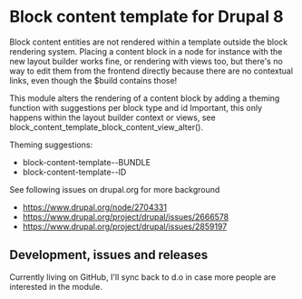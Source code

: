 # Block content template for Drupal 8

Block content entities are not rendered within a template outside the block rendering system. Placing a content block in
a node for instance with the new layout builder works fine, or rendering with views too, but there's no way to edit them
from the frontend directly because there are no contextual links, even though the $build contains those!

This module alters the rendering of a content block by adding a theming function with suggestions per block type and id
Important, this only happens within the layout builder context or views, see
block_content_template_block_content_view_alter().

Theming suggestions:

- block-content-template--BUNDLE
- block-content-template--ID

See following issues on drupal.org for more background

- https://www.drupal.org/node/2704331
- https://www.drupal.org/project/drupal/issues/2666578
- https://www.drupal.org/project/drupal/issues/2859197

## Development, issues and releases

Currently living on GitHub, I'll sync back to d.o in case more people are interested in the module.
